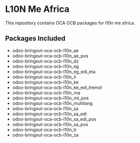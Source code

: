 # L10N Me Africa

This repository contains OCA OCB packages for l10n me africa.

## Packages Included

- odoo-bringout-oca-ocb-l10n_ae
- odoo-bringout-oca-ocb-l10n_ae_pos
- odoo-bringout-oca-ocb-l10n_dz
- odoo-bringout-oca-ocb-l10n_eg
- odoo-bringout-oca-ocb-l10n_eg_edi_eta
- odoo-bringout-oca-ocb-l10n_il
- odoo-bringout-oca-ocb-l10n_ke
- odoo-bringout-oca-ocb-l10n_ke_edi_tremol
- odoo-bringout-oca-ocb-l10n_ma
- odoo-bringout-oca-ocb-l10n_mt_pos
- odoo-bringout-oca-ocb-l10n_multilang
- odoo-bringout-oca-ocb-l10n_sa
- odoo-bringout-oca-ocb-l10n_sa_edi
- odoo-bringout-oca-ocb-l10n_sa_edi_pos
- odoo-bringout-oca-ocb-l10n_sa_pos
- odoo-bringout-oca-ocb-l10n_tr
- odoo-bringout-oca-ocb-l10n_za
